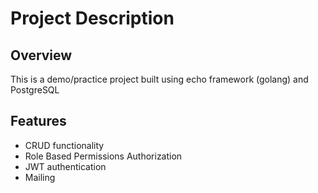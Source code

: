 # Project Description

## Overview

This is a demo/practice project built using echo framework (golang) and PostgreSQL

## Features

* CRUD functionality
* Role Based Permissions Authorization
* JWT authentication
* Mailing
